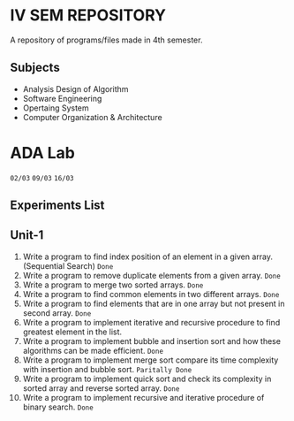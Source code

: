 # IV SEM REPOSITORY
A repository of programs/files made in 4th semester.
## Subjects
- Analysis Design of Algorithm
- Software Engineering
- Opertaing System
- Computer Organization & Architecture


# ADA Lab
```02/03``` ```09/03``` ```16/03```
## Experiments List
## Unit-1

1. Write a program to find index position of an element in a given array. (Sequential Search) ```Done```
2. Write a program to remove duplicate elements from a given array. ```Done```
3. Write a program to merge two sorted arrays. ```Done```
4. Write a program to find common elements in two different arrays. ```Done```
5. Write a program to find elements that are in one array but not present in second array. ```Done```
6. Write a program to implement iterative and recursive procedure to find greatest element in the list.
7. Write a program to implement bubble and insertion sort and how these algorithms can be made efficient. ```Done```
8. Write a program to implement merge sort compare its time complexity with insertion and bubble sort. ```Paritally Done```
9. Write a program to implement quick sort and check its complexity in sorted array and reverse sorted array. ```Done```
10. Write a program to implement recursive and iterative procedure of binary search. ```Done```
